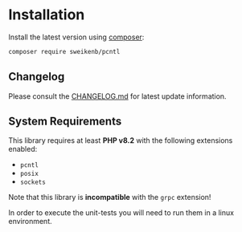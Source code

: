 # Installation

Install the latest version using [composer](https://getcomposer.org/):

```bash
composer require sweikenb/pcntl
```

## Changelog

Please consult the [CHANGELOG.md](https://github.com/sweikenb/pcntl/blob/main/CHANGELOG.md) for latest update
information.

## System Requirements

This library requires at least **PHP v8.2** with the following extensions enabled:

- `pcntl`
- `posix`
- `sockets`

Note that this library is **incompatible** with the `grpc` extension!

In order to execute the unit-tests you will need to run them in a linux environment.
